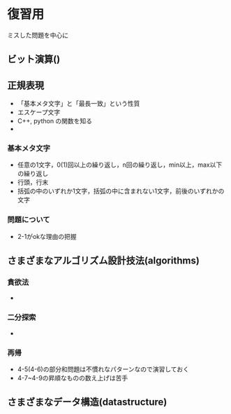 # 復習用
ミスした問題を中心に

## ビット演算()

## 正規表現
- 「基本メタ文字」と「最長一致」という性質
- エスケープ文字
- C++, python の関数を知る
- 
### 基本メタ文字
- 任意の1文字，0(1)回以上の繰り返し，n回の繰り返し，min以上，max以下の繰り返し
- 行頭，行末
- 括弧の中のいずれか1文字，括弧の中に含まれない1文字，前後のいずれかの文字

### 問題について
- 2-1がokな理由の把握

## さまざまなアルゴリズム設計技法(algorithms)
### 貪欲法
- 
### 二分探索
- 
### 再帰
- 4-5(4-6)の部分和問題は不慣れなパターンなので演習しておく
- 4-7~4-9の昇順なものの数え上げは苦手

## さまざまなデータ構造(datastructure)